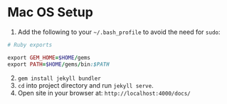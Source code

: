 # Mac OS Setup

1. Add the following to your `~/.bash_profile` to avoid the need for `sudo`:

```ruby
# Ruby exports

export GEM_HOME=$HOME/gems
export PATH=$HOME/gems/bin:$PATH
```

2. `gem install jekyll bundler`
3. `cd` into project directory and run `jekyll serve`.
4. Open site in your browser at: `http://localhost:4000/docs/`
